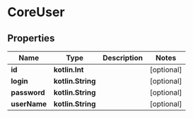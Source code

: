 
# CoreUser

## Properties
| Name | Type | Description | Notes |
| ------------ | ------------- | ------------- | ------------- |
| **id** | **kotlin.Int** |  |  [optional] |
| **login** | **kotlin.String** |  |  [optional] |
| **password** | **kotlin.String** |  |  [optional] |
| **userName** | **kotlin.String** |  |  [optional] |




